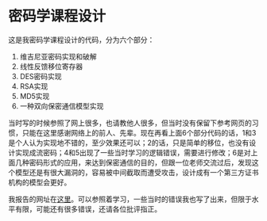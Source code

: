 # 密码学课程设计

这是我密码学课程设计的代码，分为六个部分：

 1. 维吉尼亚密码实现和破解
 2. 线性反馈移位寄存器
 3. DES密码实现
 4. RSA实现
 5. MD5实现
 6. 一种双向保密通信模型实现
 
当时写的时候参照了网上很多，也请教他人很多，但当时没有保留下参考网页的习惯，只能在这里感谢网络上的前人、先辈。现在再看上面6个部分代码的话，1和3是个人认为实现地不错的，至少效果还可以；2的话，只是简单的移位，也没有设计实现成流密码；4和5出现了一些当时学习的逻辑错误，需要进行修改；6是对上面几种密码形式的应用，来达到保密通信的目的，但跟一位老师交流过后，发现这个模型还是有很大漏洞的，容易被中间截取而遭受攻击，设计成有一个第三方证书机构的模型会更好。

我报告的网址在[这里](https://crownz.run/2020/01/15/crypto_report/)。可以参照着学习，一些当时的错误我也写了出来，但限于水平有限，可能还有很多错误，还请各位批评指正。
